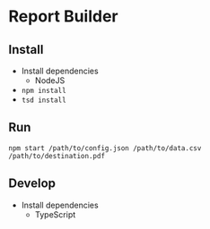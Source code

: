 Report Builder
==============

Install
-------

- Install dependencies
    - NodeJS
- `npm install`
- `tsd install`

Run
---

    npm start /path/to/config.json /path/to/data.csv /path/to/destination.pdf

Develop
-------

- Install dependencies
    - TypeScript
